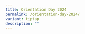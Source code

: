 ```yaml
---
title: Orientation Day 2024
permalink: /orientation-day-2024/
variant: tiptap
description: ""
---
```

